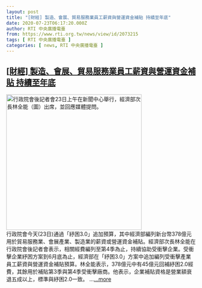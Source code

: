 ```yaml
---
layout: post
title: "[財經] 製造、會展、貿易服務業員工薪資與營運資金補貼 持續至年底"
date: 2020-07-23T06:17:20.000Z
author: RTI 中央廣播電臺
from: https://www.rti.org.tw/news/view/id/2073215
tags: [ RTI 中央廣播電臺 ]
categories: [ news, RTI 中央廣播電臺 ]
---
```

<!--1595485040000-->
[[財經] 製造、會展、貿易服務業員工薪資與營運資金補貼 持續至年底](https://www.rti.org.tw/news/view/id/2073215)
------

<div>
<img src="https://static.rti.org.tw/assets/thumbnails/2020/07/23/20200723000034M.jpg" width="360" alt="行政院會後記者會23日上午在新聞中心舉行，經濟部次長林全能（圖）出席，並回應媒體提問。" title="行政院會後記者會23日上午在新聞中心舉行，經濟部次長林全能（圖）出席，並回應媒體提問。"><br>行政院會今天(23日)通過「紓困3.0」追加預算，其中經濟部編列新台幣378億元用於貿易服務業、會展產業、製造業的薪資或營運資金補貼。經濟部次長林全能在行政院會後記者會表示，相關經費編列至第4季為止，持續協助受衝擊企業。受衝擊企業紓困方案到6月底為止，經濟部在「紓困3.0」方案中追加編列受衝擊產業員工薪資與營運資金補貼預算。林全能表示，378億元中有45億元回補紓困2.0經費，其餘用於補貼第3季與第4季受衝擊廠商。他表示，企業補貼資格是營業額衰退五成以上，標準與紓困2.0一致。&nbsp;...<a target="_blank" href="https://www.rti.org.tw/news/view/id/2073215">...more</a>
</div>
